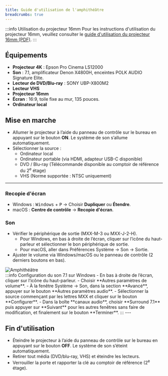 ```yaml
---
title: Guide d'utilisation de l'amphithéâtre
breadcrumbs: true
---
```


:::info Utilisation du projecteur 16mm
Pour les instructions d'utilisation du projecteur 16mm, veuillez consulter le [guide d'utilisation du projecteur 16mm (PDF)](/pdf/E61-local-2078-documentation-16mm.pdf).
::: 

## Équipements
- **Projecteur 4K** : Epson Pro Cinema LS12000
- **Son** : 7.1, amplificateur Denon X4800H, enceintes POLK AUDIO Signature Elite.
- **Lecteur de DVD/Blu-ray** : SONY UBP-X800M2
- **Lecteur VHS**
- **Projecteur 16mm**
- **Écran** : 16:9, toile fixe au mur, 135 pouces.
- **Ordinateur local**

<div style={{ display: 'flex', alignItems: 'flex-start', gap: '1rem', flexWrap: 'wrap' }}>

  <div style={{ flex: '1 1 300px' }}>

## Mise en marche

  - Allumer le projecteur à l’aide du panneau de contrôle sur le bureau en appuyant sur le bouton **ON**. Le système de son s’allume automatiquement.
  - Sélectionner la source :
      - Ordinateur local  
      - Ordinateur portable (via HDMI, adapteur USB-C disponible)  
      - DVD / Blu-ray (Télécommande disponible au comptoir de référence du 2<sup>e</sup> étage)  
      - VHS (Norme supportée : NTSC uniquement)

---

### Recopie d'écran

  - Windows : <kbd>Windows</kbd> + <kbd>P</kbd> → Choisir **Dupliquer** ou **Étendre**.
  - macOS : **Centre de contrôle** → **Recopie d'écran**.

### Son

  - Vérifier le périphérique de sortie (MXX-M-3 ou MXX-J-2-H).  
    - Pour Windows, en bas à droite de l’écran, cliquer sur l’icône du haut-parleur et sélectionner le bon périphérique de sortie.  
    - Pour macOS, aller dans Préférences Système → Son → Sortie.  
  - Ajuster le volume via Windows/macOS ou le panneau de contrôle (2 derniers boutons en bas).
  </div>
  <img src="/img/docs/panneau.webp" alt="Amphithéâtre" style={{ width: '200px', maxWidth: '100%', height: 'auto', flexShrink: 0 }} />

</div>
:::info Configuration du son 7.1 sur Windows
- En bas à droite de l’écran, cliquer sur l’icône du haut-parleur.
- Choisir **Autres paramètres de volume**.
- À la fenêtre Système → Son, dans la section **Avancé**, appuyer sur le bouton **Autres paramètres audio**. 
- Sélectionner la source commençant par les lettres MXX et cliquer sur le bouton **Configurer**.
- Dans la boîte **canaux audio**, choisir **Surround 7.1** puis appuyer sur **Suivant** pour les autres fenêtres sans
faire de modification, et finalement sur le bouton **Terminer**.
:::
---

## Fin d'utilisation

- Éteindre le projecteur à l’aide du panneau de contrôle sur le bureau en appuyant sur le bouton **OFF**. Le système de son s’éteint automatiquement.
- Retirer tout média (DVD/blu-ray, VHS) et éteindre les lecteurs.
- Verrouiller la porte et rapporter la clé au comptoir de référence (2<sup>e</sup> étage).